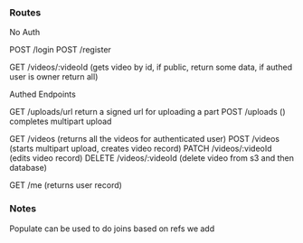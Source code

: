 ### Routes

No Auth

POST /login
POST /register

GET /videos/:videoId (gets video by id, if public, return some data, if authed user is owner return all)

Authed Endpoints

GET /uploads/url return a signed url for uploading a part
POST /uploads () completes multipart upload

GET /videos (returns all the videos for authenticated user)
POST /videos (starts multipart upload, creates video record)
PATCH /videos/:videoId (edits video record)
DELETE /videos/:videoId (delete video from s3 and then database)

GET /me (returns user record)

### Notes

Populate can be used to do joins based on refs we add
